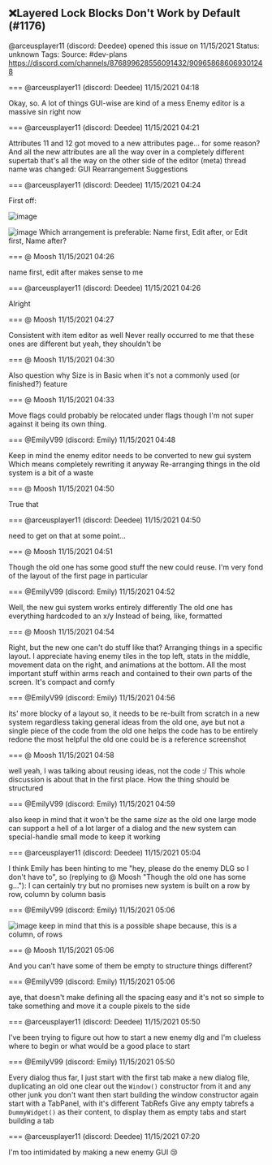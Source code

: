 ## ❌Layered Lock Blocks Don't Work by Default (#1176)
@arceusplayer11 (discord: Deedee) opened this issue on 11/15/2021
Status: unknown
Tags: 
Source: #dev-plans https://discord.com/channels/876899628556091432/909658686069301248


=== @arceusplayer11 (discord: Deedee) 11/15/2021 04:18

Okay, so.
A lot of things GUI-wise are kind of a mess
Enemy editor is a massive sin right now

=== @arceusplayer11 (discord: Deedee) 11/15/2021 04:21

Attributes 11 and 12 got moved to a new attributes page... for some reason? And all the new attributes are all the way over in a completely different supertab that's all the way on the other side of the editor
(meta) thread name was changed: GUI Rearrangement Suggestions

=== @arceusplayer11 (discord: Deedee) 11/15/2021 04:24

First off:

![image](https://cdn.discordapp.com/attachments/909658686069301248/909660257230389278/unknown.png?ex=65e54d21&is=65d2d821&hm=67db9db9c0f5751e7691ddeb52c3a92a4d75cf900e8296597ef2aeeacceec841&)

![image](https://cdn.discordapp.com/attachments/909658686069301248/909660326033756171/unknown.png?ex=65e54d32&is=65d2d832&hm=339e708ba071759db057342b99ebf57c94ca652b41755275a6095e84e87e1967&)
Which arrangement is preferable: Name first, Edit after, or Edit first, Name after?

=== @ Moosh 11/15/2021 04:26

name first, edit after makes sense to me

=== @arceusplayer11 (discord: Deedee) 11/15/2021 04:26

Alright

=== @ Moosh 11/15/2021 04:27

Consistent with item editor as well
Never really occurred to me that these ones are different but yeah, they shouldn't be

=== @ Moosh 11/15/2021 04:30

Also question why Size is in Basic when it's not a commonly used (or finished?) feature

=== @ Moosh 11/15/2021 04:33

Move flags could probably be relocated under flags though I'm not super against it being its own thing.

=== @EmilyV99 (discord: Emily) 11/15/2021 04:48

Keep in mind the enemy editor needs to be converted to new gui system
Which means completely rewriting it anyway
Re-arranging things in the old system is a bit of a waste

=== @ Moosh 11/15/2021 04:50

True that

=== @arceusplayer11 (discord: Deedee) 11/15/2021 04:50

need to get on that at some point...

=== @ Moosh 11/15/2021 04:51

Though the old one has some good stuff the new could reuse. I'm very fond of the layout of the first page in particular

=== @EmilyV99 (discord: Emily) 11/15/2021 04:52

Well, the new gui system works entirely differently
The old one has everything hardcoded to an x/y
Instead of being, like, formatted

=== @ Moosh 11/15/2021 04:54

Right, but the new one can't do stuff like that? Arranging things in a specific layout. I appreciate having enemy tiles in the top left, stats in the middle, movement data on the right, and animations at the bottom. All the most important stuff within arms reach and contained to their own parts of the screen. It's compact and comfy

=== @EmilyV99 (discord: Emily) 11/15/2021 04:56

its' more blocky of a layout
so, it needs to be re-built from scratch in a new system regardless
taking general ideas from the old one, aye
but not a single piece of the code from the old one helps
the code has to be entirely redone
the most helpful the old one could be is a reference screenshot

=== @ Moosh 11/15/2021 04:58

well yeah, I was talking about reusing ideas, not the code :/
This whole discussion is about that in the first place. How the thing should be structured

=== @EmilyV99 (discord: Emily) 11/15/2021 04:59

also keep in mind that it won't be the same *size* as the old one
large mode can support a hell of a lot larger of a dialog
and the new system can special-handle small mode to keep it working

=== @arceusplayer11 (discord: Deedee) 11/15/2021 05:04

I think Emily has been hinting to me "hey, please do the enemy DLG so I don't have to", so
(replying to @ Moosh "Though the old one has some g…"): I can certainly try
but no promises
new system is built on a row by row, column by column basis

=== @EmilyV99 (discord: Emily) 11/15/2021 05:06


![image](https://cdn.discordapp.com/attachments/909658686069301248/909670674400944158/unknown.png?ex=65e556d5&is=65d2e1d5&hm=f654a7370a4f3817be0a174e359d2428b5f35be5922181bfaf28451b8e7b8bd9&)
keep in mind that this is a possible shape
because, this is a column, of rows

=== @ Moosh 11/15/2021 05:06

And you can't have some of them be empty to structure things different?

=== @EmilyV99 (discord: Emily) 11/15/2021 05:06

aye, that doesn't make defining all the spacing easy
and it's not so simple to take something and move it a couple pixels to the side

=== @arceusplayer11 (discord: Deedee) 11/15/2021 05:50

I've been trying to figure out how to start a new enemy dlg and I'm clueless where to begin or what would be a good place to start

=== @EmilyV99 (discord: Emily) 11/15/2021 05:50

Every dialog thus far, I just start with the first tab
make a new dialog file, duplicating an old one
clear out the `Window()` constructor from it
and any other junk you don't want
then start building the window constructor again
start with a TabPanel, with it's different TabRefs
Give any empty tabrefs a `DummyWidget()` as their content, to display them as empty tabs
and start building a tab

=== @arceusplayer11 (discord: Deedee) 11/15/2021 07:20

I'm too intimidated by making a new enemy GUI 😢
